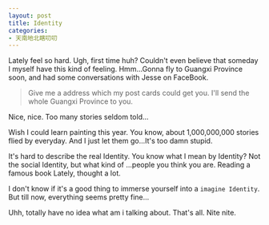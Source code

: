 ```yaml
---
layout: post
title: Identity
categories:
- 天南地北瞎叨叨
---
```


Lately feel so hard. Ugh, first time huh? Couldn't even believe that someday I  myself have this kind of feeling. Hmm...Gonna fly to Guangxi Province soon, and had some conversations with Jesse on FaceBook.

> Give me a address which my post cards could get you. I'll send the whole Guangxi Province to you.

Nice, nice. Too many stories seldom told...

Wish I could learn painting this year. You know, about 1,000,000,000 stories flied by everyday. And I just let them go...It's too damn stupid.

It's hard to describe the real Identity. You know what I mean by Identity? Not the social Identity, but what kind of ...people you think you are. Reading a famous book Lately, thought a lot.

I don't know if it's a good thing to immerse yourself into a `imagine Identity`. But till now, everything seems pretty fine...

Uhh, totally have no idea what am i talking about. That's all. Nite nite.
